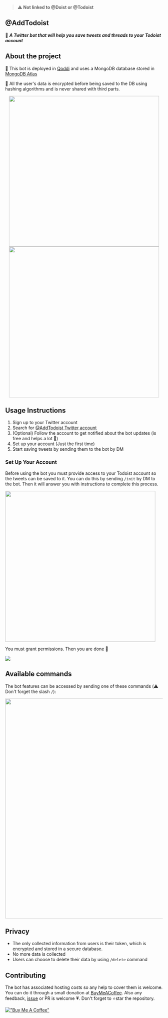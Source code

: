 > **⚠️ Not linked to @Doist or @Todoist**

## @AddTodoist

🤖 ***A Twitter bot that will help you save tweets and threads to your Todoist account***

## About the project

🚀 This bot is deployed in [Qoddi](https://qoddi.com/) and uses a MongoDB database stored in [MongoDB Atlas](https://www.mongodb.com/es/atlas/database)

🔏 All the user's data is encrypted before being saved to the DB using hashing algorithms and is never shared with third parts.

<p align="center">
<img src="https://user-images.githubusercontent.com/77246331/186970413-006dcf54-66fc-4e77-aa05-3773707dbacb.png" width="480">
<img src="https://user-images.githubusercontent.com/77246331/186971152-9a312391-a751-4d72-b306-0e54d32c0bcb.png" width="480">

## Usage Instructions

1. Sign up to your Twitter account
2. Search for [@AddTodoist Twitter account](https://twitter.com/AddToDoist)
3. (Optional) Follow the account to get notified about the bot updates (is free and helps a lot 🚀)
4. Set up your account (Just the first time)
5. Start saving tweets by sending them to the bot by DM

### Set Up Your Account

Before using the bot you must provide access to your Todoist account so the tweets can be saved to it. You can do this by sending `/init` by DM to the bot. Then it will answer you with instructions to complete this process.

<img src="https://user-images.githubusercontent.com/77246331/186975670-5f9bc272-2d01-4d75-997f-0a61ba1da96a.png" width="480">

You must grant permissions. Then you are done 🚀

<img src="https://user-images.githubusercontent.com/77246331/186975825-3f27146a-73f1-42b3-ae0d-aeca52506b1e.png">

## Available commands

The bot features can be accessed by sending one of these commands (⚠️ Don't forget the slash `/`):

<img src="https://user-images.githubusercontent.com/77246331/186976402-3f119743-c63f-4507-8f78-e7e0362d95eb.png" width="700">

## Privacy

- The only collected information from users is their token, which is encrypted and stored in a secure database.
- No more data is collected
- Users can choose to delete their data by using `/delete` command


## Contributing

The bot has associated hosting costs so any help to cover them is welcome. You can do it through a small donation at [BuyMeACoffee](https://www.buymeacoffee.com/dubisdev). Also any feedback, [issue](https://github.com/AddToDoist/AddToDoist/issues) or PR is welcome 💗. Don't forget to ⭐star the repository.

[!["Buy Me A Coffee"](https://www.buymeacoffee.com/assets/img/custom_images/orange_img.png)](https://www.buymeacoffee.com/dubisdev)
